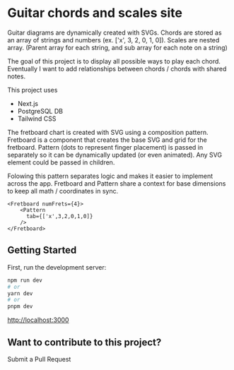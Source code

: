 # Guitar chords and scales site

Guitar diagrams are dynamically created with SVGs. Chords are stored as an array of strings and numbers (ex. ['x', 3, 2, 0, 1, 0]). Scales are nested array. (Parent array for each string, and sub array for each note on a string)

The goal of this project is to display all possible ways to play each chord. Eventually I want to add relationships between chords / chords with shared notes.

This project uses

- Next.js
- PostgreSQL DB
- Tailwind CSS

The fretboard chart is created with SVG using a composition pattern. Fretboard is a component that creates the base SVG and grid for the fretboard. Pattern (dots to represent finger placement) is passed in separately so it can be dynamically updated (or even animated). Any SVG element could be passed in children.

Folowing this pattern separates logic and makes it easier to implement across the app. Fretboard and Pattern share a context for base dimensions to keep all math / coordinates in sync.

```
<Fretboard numFrets={4}>
    <Pattern
      tab={['x',3,2,0,1,0]}
    />
</Fretboard>
```

## Getting Started

First, run the development server:

```bash
npm run dev
# or
yarn dev
# or
pnpm dev
```

[http://localhost:3000](http://localhost:3000)

## Want to contribute to this project?

Submit a Pull Request
